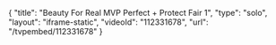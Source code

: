 {
    "title": "Beauty For Real MVP Perfect + Protect  Fair 1",
    "type": "solo",
    "layout": "iframe-static",
    "videoId": "112331678",
    "url": "\/tvpembed\/112331678"
}